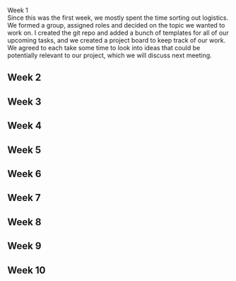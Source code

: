  Week 1  
Since this was the first week, we mostly spent the time sorting out logistics. We formed a group, assigned roles and decided on the topic we wanted to work on. I created the git repo and added a bunch of templates for all of our upcoming tasks, and we created a project board to keep track of our work. We agreed to each take some time to look into ideas that could be potentially relevant to our project, which we will discuss next meeting.

## Week 2


## Week 3


## Week 4


## Week 5


## Week 6


## Week 7


## Week 8


## Week 9


## Week 10


